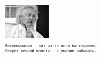 <!--2016-04-17 10:04:32-->
<img src="mark_twen.jpg">

    Воспоминания - вот из-за чего мы стареем. 
    Секрет вечной юности - в умении забывать.
